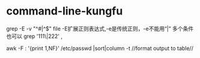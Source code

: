 # command-line-kungfu

grep -E -v "^#|^$" file -E扩展正则表达式,-e是传统正则，-e不能用“|”  多个条件也可以 grep '111\\|222' ,

awk -F : '{print $1,$NF}' /etc/passwd |sort|column -t //format output to table//
